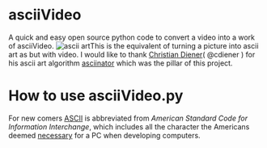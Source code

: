 # asciiVideo
A quick and easy open source python code to convert a video into a work of asciiVideo.
 ![ascii art](https://github.com/mazy1998/asciiVideo/blob/master/example.jpg?raw=true)This is the equivalent of turning a picture into ascii art as but with video. I would like to thank [Christian Diener](https://gist.github.com/cdiener)( @cdiener ) for his ascii art algorithm  [asciinator](https://gist.github.com/cdiener/10491632) which was the pillar of this project. 

# How to use asciiVideo.py
For new comers [ASCII](https://en.wikipedia.org/wiki/ASCII) is abbreviated from *American Standard Code for Information Interchange*, which includes all the character the Americans deemed [necessary](https://upload.wikimedia.org/wikipedia/commons/thumb/a/a7/ASCII-infobox.svg/2880px-ASCII-infobox.svg.png) for a PC when developing computers. 
